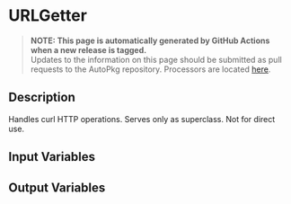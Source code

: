 # URLGetter

> **NOTE: This page is automatically generated by GitHub Actions when a new release is tagged.**<br />Updates to the information on this page should be submitted as pull requests to the AutoPkg repository. Processors are located [here](https://github.com/autopkg/autopkg/tree/master/Code/autopkglib).
## Description
Handles curl HTTP operations. Serves only as superclass. Not for direct use.

## Input Variables

## Output Variables


